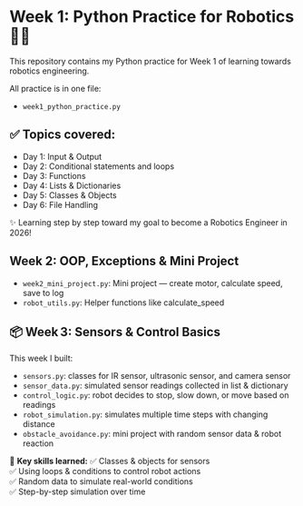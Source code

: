 # Week 1: Python Practice for Robotics 🚀🤖

This repository contains my Python practice for Week 1 of learning towards robotics engineering.

All practice is in one file:
- `week1_python_practice.py`

## ✅ Topics covered:
- Day 1: Input & Output
- Day 2: Conditional statements and loops
- Day 3: Functions
- Day 4: Lists & Dictionaries
- Day 5: Classes & Objects
- Day 6: File Handling

✨ Learning step by step toward my goal to become a Robotics Engineer in 2026!


## Week 2: OOP, Exceptions & Mini Project
- `week2_mini_project.py`: Mini project — create motor, calculate speed, save to log
- `robot_utils.py`: Helper functions like calculate_speed


 ## 📦 Week 3: Sensors & Control Basics
This week I built:
- `sensors.py`: classes for IR sensor, ultrasonic sensor, and camera sensor
- `sensor_data.py`: simulated sensor readings collected in list & dictionary
- `control_logic.py`: robot decides to stop, slow down, or move based on readings
- `robot_simulation.py`: simulates multiple time steps with changing distance
- `obstacle_avoidance.py`: mini project with random sensor data & robot reaction

🚀 **Key skills learned:**
✅ Classes & objects for sensors  
✅ Using loops & conditions to control robot actions  
✅ Random data to simulate real-world conditions  
✅ Step-by-step simulation over time

